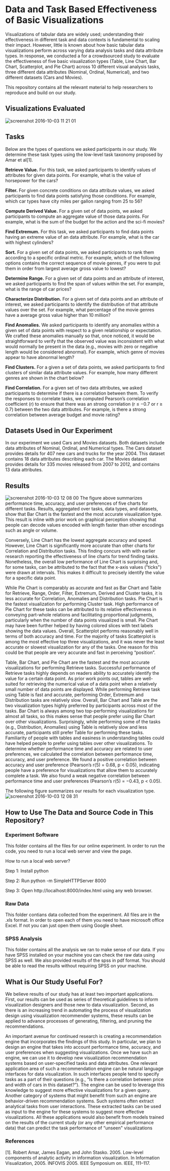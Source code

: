 # Data and Task Based Effectiveness of Basic Visualizations

Visualizations of tabular data are widely used; understanding their effectiveness in different 
task and data contexts is fundamental to scaling their impact. However, little is known about
how basic tabular data visualizations perform across varying data analysis tasks and data attribute 
types. In response, we conducted a for a crowdsourced study to evaluate the effectiveness of five 
basic visualization types (Table, Line Chart, Bar Chart, Scatterplot, and Pie Chart) across 10 
different visual analysis tasks, three different data attributes (Nominal, Ordinal, Numerical), and 
two different datasets (Cars and Movies). 
 
This repository contains all the relevant material to help researchers to reproduce and build on our study.

## Visualizations Evaluated
![screenshot 2016-10-03 11 21 01](https://cloud.githubusercontent.com/assets/22280917/19043418/0e698c86-895e-11e6-8fb9-5628a6ae0e81.png)

## Tasks
Below are the types of questions we asked participants in our study. We determine these task types using the low-level task taxonomy proposed by Amar et al[1]. 

**Retrieve Value.** For this task, we asked participants to identify values of attributes for given data points. For example, what is the value of horsepower for the cars? 

**Filter.** For given concrete conditions on data attribute values, we asked participants to find data points satisfying those conditions. For example, which car types have city miles per gallon
ranging from 25 to 56?

**Compute Derived Value.** For a given set of data points, we asked participants to compute an aggregate value of those data points. For example, what is the sum of the budget for the action and the sci-fi movies?

**Find Extremum.** For this task, we asked participants to find data points having an extreme value of an data attribute. For example, what is the car with highest cylinders?

**Sort.** For a given set of data points, we asked participants to rank them according to a specific ordinal metric. For example, which of the following options contains the correct sequence of movie genres, if you were to put them in order from largest average gross value to lowest?

**Determine Range.** For a given set of data points and an attribute of interest, we asked participants to find the span of values within the set. For example, what is the range of car prices?

**Characterize Distribution.** For a given set of data points and an attribute of interest, we asked participants to identify the distribution of that attribute values over the set. For example, what percentage of the movie genres have a average gross value higher than 10 million?

**Find Anomalies.** We asked participants to identify any anomalies within a given set of data points with respect to a given relationship or expectation. We crafted these anomalies manually so that, once noticed, it would be straightforward to verify that the observed value was inconsistent with what would normally be present in the data (e.g., movies with zero or negative length would be considered abnormal). For example, which genre of movies appear to have abnormal length?

**Find Clusters.** For a given a set of data points, we asked participants to find clusters of similar data attribute values. For example, how many different genres are shown in the chart below?

**Find Correlation.** For a given set of two data attributes, we asked participants to determine if there is a correlation between them. To verify the responses to correlate tasks, we computed Pearson’s correlation coefficient (r) to ensure that there was an strong correlation (r ≤ −0.7 or r ≥ 0.7) between the two data attributes. For example, is there a strong correlation between average budget and movie rating?

## Datasets Used in Our Experiment 
In our experiment we used Cars and Movies datasets. Both datasets include data attributes of Nominal, Ordinal, and Numerical types. The Cars dataset provides details for 407 new cars and trucks for the year 2004. This dataset contains 18 data attributes describing each car. The Movies dataset provides details for 335 movies released from 2007 to 2012, and contains 13 data attributes.

## Results 

![screenshot 2016-10-03 12 08 00](https://cloud.githubusercontent.com/assets/22280917/19044427/3d152eba-8962-11e6-87e7-7e67886d1be3.png)
The figure above summarizes performance time, accuracy, and user
preferences of five charts for different tasks. Results, aggregated
over tasks, data types, and datasets, show that Bar Chart
is the fastest and the most accurate visualization type. This result
is inline with prior work on graphical perception showing
that people can decode values encoded with length faster than
other encodings such as angle or volume.

Conversely, Line Chart has the lowest aggregate accuracy and
speed. However, Line Chart is significantly more accurate
than other charts for Correlation and Distribution tasks. This
finding concurs with with earlier research reporting the effectiveness
of line charts for trend finding tasks.
Nonetheless, the overall low performance of Line Chart is
surprising and, for some tasks, can be attributed to the fact
that the x-axis values ("ticks") were drawn at intervals. This
makes it difficult to precisely identify the value for a specific
data point.

While Pie Chart is comparably as accurate and fast as Bar
Chart and Table for Retrieve, Range, Order, Filter, Extremum,
Derived and Cluster tasks, it is less accurate for Correlation,
Anomalies and Distribution tasks. Pie Chart is the fastest visualization
for performing Cluster task. High performance
of Pie Chart for these tasks can be attributed to its relative
effectiveness in conveying part-whole relations and facilitating
proportional judgments, particularly when the number of
data points visualized is small. Pie Chart may have
been further helped by having colored slices with text labels
showing the data values.
Overall, Scatterplot performs reasonably well in terms of both
accuracy and time. For the majority of tasks Scatterplot is
among the most effective top three visualizations, and it was
never the least accurate or slowest visualization for any of
the tasks. One reason for this could be that people are very
accurate and fast in perceiving “position”.

Table, Bar Chart, and Pie Chart are the fastest and the most
accurate visualizations for performing Retrieve tasks. Successful
performance of Retrieve tasks highly depends on readers
ability to accurately identify the value for a certain data point.
As prior work points out, tables are well-suited for retrieving
the numerical value of a data point when a relatively
small number of data points are displayed. While performing
Retrieve task using Table is fast and accurate, performing
Order, Extremum and Distribution tasks are relatively slow.
Overall, Bar Chart and Table are the two visualization types
highly preferred by participants across most of the tasks. Bar
Chart is always among two top-performing visualizations for
almost all tasks, so this makes sense that people prefer using
Bar Chart over other visualizations. Surprisingly, while
performing some of the tasks (e.g., Distribution, Anomalies)
using Table is relatively slow and less accurate, participants
still prefer Table for performing these tasks. Familiarity of people
with tables and easiness in understanding tables could have
helped people to prefer using tables over other visualizations.
To determine whether performance time and accuracy are
related to user preferences, we calculated the correlation between
performance time, accuracy, and user preference. We
found a positive correlation between accuracy and user preference
(Pearson’s r(5) = 0.68, p < 0.05), indicating people have
a preference for visualizations that allow them to accurately
complete a task. We also found a weak negative correlation
between performance time and user preferences (Pearson’s
r(5) = −0.43, p < 0.05).

The following figure summarizes our results for each visualization type.
![screenshot 2016-10-03 12 08 31](https://cloud.githubusercontent.com/assets/22280917/19044424/3a67f9f4-8962-11e6-8d7a-b2bb6bf28677.png)


## How to Use The Data and Source Code in This Repository?

### Experiment Software

This folder contains all the files for our online experiment. In order to run the code, you need to run a local web server and view the page. 

How to run a local web server?

   Step 1: Install python

   Step 2: Run python -m SimpleHTTPServer 8000

   Step 3: Open http://localhost:8000/index.html using any web browser.
   
### Raw Data

This folder contians data collected from the experiment. All files are in the .xls format. In order to open each of them you need to have microsoft office Excel. If not you can just open them using Google sheet.


### SPSS Analysis

This folder contains all the analysis we ran to make sense of our data. If you have SPSS installed on your machine you can check the raw data using SPSS as well. We also provided results of the spss in pdf format. You should be able to read the results without requiring SPSS on your machine. 


## What is Our Study Useful For?
We  believe results of our study has at least two important applications. First, our results can be used as series of theoretical guidelines to inform visualization designers and those new to data visualization. Second, as there is an increasing trend in automating the process of visualization design using visualization recommender systems, these 
results can be applied to advance processes of generating, filtering, and pruning the recommendations. 

An important avenue for continued research is creating a recommendation engine that incorporates the findings of this
study. In particular, we plan to design an engine that takes into account performance time, accuracy, and user preferences when suggesting visualizations. Once we have such an engine, we can use it to develop new visualization recommendation
systems based on user-specified tasks and data attributes. One relevant application area of such a recommendation engine
can be natural language interfaces for data visualization. In such interfaces people tend to specify tasks as a part of their
questions (e.g., “Is there a correlation between price and width of cars in this dataset?”). The engine can be used to leverage this knowledge to suggest more effective visualizations for a given query. Another category of systems that might
benefit from such an engine are behavior-driven recommendation systems. Such systems often extract analytical tasks
from user interactions. These extracted tasks can be used as input to the engine for these systems to suggest more effective
visualizations. All these applications would also benefit from models trained on the results of the current study (or any
other empirical performance data) that can predict the task performance of “unseen" visualizations



### References
[1]. Robert Amar, James Eagan, and John Stasko. 2005. Low-level components of analytic activity in information visualization. In Information Visualization, 2005. INFOVIS 2005. IEEE Symposium on. IEEE, 111–117.
